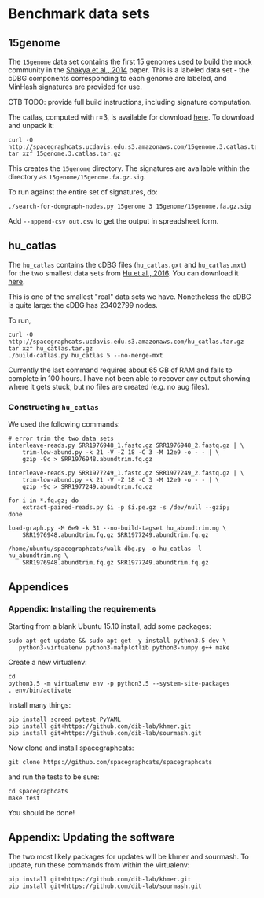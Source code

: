 # Benchmark data sets

## 15genome

The `15genome` data set contains the first 15 genomes used to build
the mock community in the
[Shakya et al., 2014](https://www.ncbi.nlm.nih.gov/pmc/articles/PMC3665634/)
paper.  This is a labeled data set - the cDBG components corresponding to
each genome are labeled, and MinHash signatures are provided for use.

CTB TODO: provide full build instructions, including signature computation.

The catlas, computed with r=3, is available for download
[here](http://spacegraphcats.ucdavis.edu.s3.amazonaws.com/15genome.3.catlas.tar.gz).  To download and unpack it:

    curl -O http://spacegraphcats.ucdavis.edu.s3.amazonaws.com/15genome.3.catlas.tar.gz
    tar xzf 15genome.3.catlas.tar.gz
    
This creates the `15genome` directory.  The signatures are available within
the directory as `15genome/15genome.fa.gz.sig`.

To run against the entire set of signatures, do:

    ./search-for-domgraph-nodes.py 15genome 3 15genome/15genome.fa.gz.sig
    
Add `--append-csv out.csv` to get the output in spreadsheet form.

## hu_catlas

The `hu_catlas` contains the cDBG files (`hu_catlas.gxt` and
`hu_catlas.mxt`) for the two smallest data sets from
[Hu et al., 2016](http://mbio.asm.org/content/7/1/e01669-15.full).
You can download it
[here](http://spacegraphcats.ucdavis.edu.s3.amazonaws.com/hu_catlas.tar.gz).

This is one of the smallest "real" data sets we have.  Nonetheless the
cDBG is quite large: the cDBG has 23402799 nodes.

To run,

    curl -O http://spacegraphcats.ucdavis.edu.s3.amazonaws.com/hu_catlas.tar.gz
    tar xzf hu_catlas.tar.gz
    ./build-catlas.py hu_catlas 5 --no-merge-mxt

Currently the last command requires about 65 GB of RAM and fails to complete
in 100 hours.  I have not been able to recover any output showing where it
gets stuck, but no files are created (e.g. no aug files).

### Constructing `hu_catlas`

We used the following commands:

    # error trim the two data sets
    interleave-reads.py SRR1976948_1.fastq.gz SRR1976948_2.fastq.gz | \
        trim-low-abund.py -k 21 -V -Z 18 -C 3 -M 12e9 -o - - | \
        gzip -9c > SRR1976948.abundtrim.fq.gz
        
    interleave-reads.py SRR1977249_1.fastq.gz SRR1977249_2.fastq.gz | \
        trim-low-abund.py -k 21 -V -Z 18 -C 3 -M 12e9 -o - - | \
        gzip -9c > SRR1977249.abundtrim.fq.gz 
        
    for i in *.fq.gz; do 
        extract-paired-reads.py $i -p $i.pe.gz -s /dev/null --gzip;
    done

    load-graph.py -M 6e9 -k 31 --no-build-tagset hu_abundtrim.ng \
        SRR1976948.abundtrim.fq.gz SRR1977249.abundtrim.fq.gz

    /home/ubuntu/spacegraphcats/walk-dbg.py -o hu_catlas -l hu_abundtrim.ng \
        SRR1976948.abundtrim.fq.gz SRR1977249.abundtrim.fq.gz

## Appendices

### Appendix: Installing the requirements

Starting from a blank Ubuntu 15.10 install, add some packages:

    sudo apt-get update && sudo apt-get -y install python3.5-dev \
       python3-virtualenv python3-matplotlib python3-numpy g++ make
       
Create a new virtualenv:

    cd
    python3.5 -m virtualenv env -p python3.5 --system-site-packages
    . env/bin/activate

Install many things:

    pip install screed pytest PyYAML
    pip install git+https://github.com/dib-lab/khmer.git
    pip install git+https://github.com/dib-lab/sourmash.git

Now clone and install spacegraphcats:

    git clone https://github.com/spacegraphcats/spacegraphcats

and run the tests to be sure:

    cd spacegraphcats
    make test
    
You should be done!

## Appendix: Updating the software

The two most likely packages for updates will be khmer and sourmash.  To
update, run these commands from within the virtualenv:

    pip install git+https://github.com/dib-lab/khmer.git
    pip install git+https://github.com/dib-lab/sourmash.git

